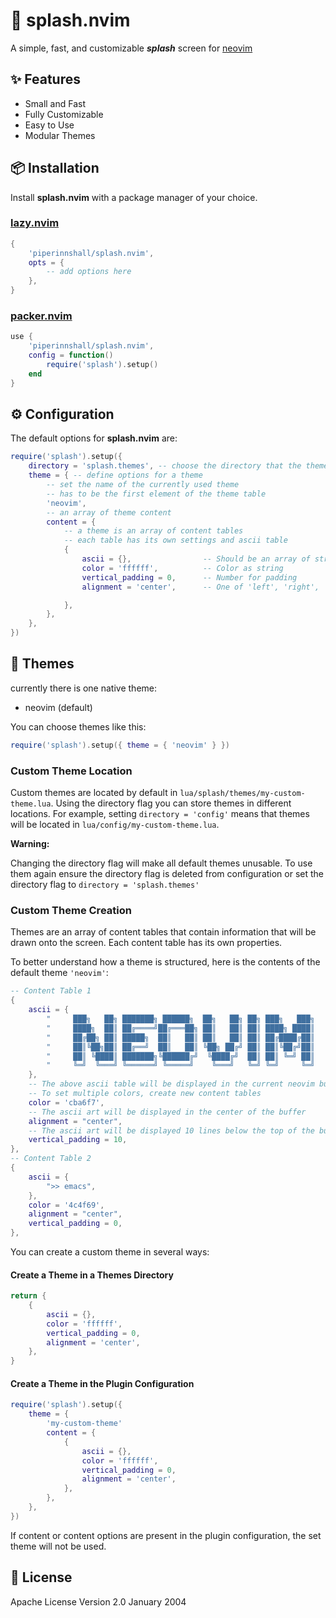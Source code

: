 # 🌊 splash.nvim
A simple, fast, and customizable ***splash*** screen for [neovim](https://neovim.io/) 

## ✨ Features
- Small and Fast
- Fully Customizable
- Easy to Use
- Modular Themes

## 📦 Installation

Install **splash.nvim** with a package manager of your choice. 

### [lazy.nvim](https://github.com/folke/lazy.nvim)

``` lua
{
    'piperinnshall/splash.nvim',
    opts = {
        -- add options here
    },
}
```

### [packer.nvim](https://github.com/wbthomason/packer.nvim) 

```lua
use {
    'piperinnshall/splash.nvim',
    config = function()
        require('splash').setup()
    end
}
```

## ⚙️  Configuration

The default options for **splash.nvim** are:

```lua
require('splash').setup({
    directory = 'splash.themes', -- choose the directory that the theme is located in
    theme = { -- define options for a theme
        -- set the name of the currently used theme
        -- has to be the first element of the theme table 
        'neovim', 
        -- an array of theme content 
        content = {
            -- a theme is an array of content tables
            -- each table has its own settings and ascii table 
            {
                ascii = {},                -- Should be an array of strings
                color = 'ffffff',          -- Color as string
                vertical_padding = 0,      -- Number for padding
                alignment = 'center',      -- One of 'left', 'right', 'center'

            },
        },
    },
})
```

## 📝 Themes

currently there is one native theme:

- neovim (default)

You can choose themes like this: 

```lua  
require('splash').setup({ theme = { 'neovim' } }) 
```

### Custom Theme Location

Custom themes are located by default in `lua/splash/themes/my-custom-theme.lua`. Using the directory flag you can store themes in different locations.
For example, setting `directory = 'config'` means that themes will be located in `lua/config/my-custom-theme.lua`.  

**Warning:** 

Changing the directory flag will make all default themes unusable. 
To use them again ensure the directory flag is deleted from configuration or set the directory flag to `directory = 'splash.themes'`

### Custom Theme Creation

Themes are an array of content tables that contain information that will be drawn onto the screen. Each content table has its own properties.

To better understand how a theme is structured, here is the contents of the default theme `'neovim'`:

```lua
-- Content Table 1
{
    ascii = {
        "     ███╗   ██╗ ███████╗ ██████╗  ██╗   ██╗ ██╗ ███╗   ███╗    ",
        "     ████╗  ██║ ██╔════╝██╔═══██╗ ██║   ██║ ██║ ████╗ ████║    ",
        "     ██╔██╗ ██║ █████╗  ██║   ██║ ██║   ██║ ██║ ██╔████╔██║    ",
        "     ██║╚██╗██║ ██╔══╝  ██║   ██║ ╚██╗ ██╔╝ ██║ ██║╚██╔╝██║    ",
        "     ██║ ╚████║ ███████╗╚██████╔╝  ╚████╔╝  ██║ ██║ ╚═╝ ██║    ",
        "     ╚═╝  ╚═══╝ ╚══════╝ ╚═════╝    ╚═══╝   ╚═╝ ╚═╝     ╚═╝    ",
    },
    -- The above ascii table will be displayed in the current neovim buffer in this color
    -- To set multiple colors, create new content tables
    color = 'cba6f7', 
    -- The ascii art will be displayed in the center of the buffer 
    alignment = "center",
    -- The ascii art will be displayed 10 lines below the top of the buffer
    vertical_padding = 10,
},
-- Content Table 2
{
    ascii = {
        ">> emacs",
    },
    color = '4c4f69',
    alignment = "center",
    vertical_padding = 0,
},
```

You can create a custom theme in several ways:

#### Create a Theme in a Themes Directory

```lua {filename='my-custom-theme.lua'}
return {
    {
        ascii = {},
        color = 'ffffff',
        vertical_padding = 0,
        alignment = 'center',
    },
}
```

#### Create a Theme in the Plugin Configuration  

```lua 
require('splash').setup({
    theme = {
        'my-custom-theme'
        content = {
            {
                ascii = {},
                color = 'ffffff',
                vertical_padding = 0,
                alignment = 'center',
            },
        }, 
    },
})
```

If content or content options are present in the plugin configuration, the set theme will not be used.

## 🔑 License

Apache License Version 2.0 January 2004 
